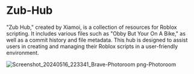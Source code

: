 # Zub-Hub
"Zub Hub," created by Xiamoi, is a collection of resources for Roblox scripting. It includes various files such as  "Obby But Your On A Bike," as well as a commit history and file metadata. This hub is designed to assist users in creating and managing their Roblox scripts in a user-friendly environment.

![Screenshot_20240516_223341_Brave-Photoroom png-Photoroom](https://github.com/Xiam0i/Zub-Hub/assets/169521324/d01fddeb-7dc1-476c-b5a5-f681152d49ea)
